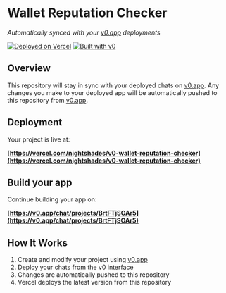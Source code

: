 # Wallet Reputation Checker

*Automatically synced with your [v0.app](https://v0.app) deployments*

[![Deployed on Vercel](https://img.shields.io/badge/Deployed%20on-Vercel-black?style=for-the-badge&logo=vercel)](https://vercel.com/nightshades/v0-wallet-reputation-checker)
[![Built with v0](https://img.shields.io/badge/Built%20with-v0.app-black?style=for-the-badge)](https://v0.app/chat/projects/BrtFTjSOAr5)

## Overview

This repository will stay in sync with your deployed chats on [v0.app](https://v0.app).
Any changes you make to your deployed app will be automatically pushed to this repository from [v0.app](https://v0.app).

## Deployment

Your project is live at:

**[https://vercel.com/nightshades/v0-wallet-reputation-checker](https://vercel.com/nightshades/v0-wallet-reputation-checker)**

## Build your app

Continue building your app on:

**[https://v0.app/chat/projects/BrtFTjSOAr5](https://v0.app/chat/projects/BrtFTjSOAr5)**

## How It Works

1. Create and modify your project using [v0.app](https://v0.app)
2. Deploy your chats from the v0 interface
3. Changes are automatically pushed to this repository
4. Vercel deploys the latest version from this repository
